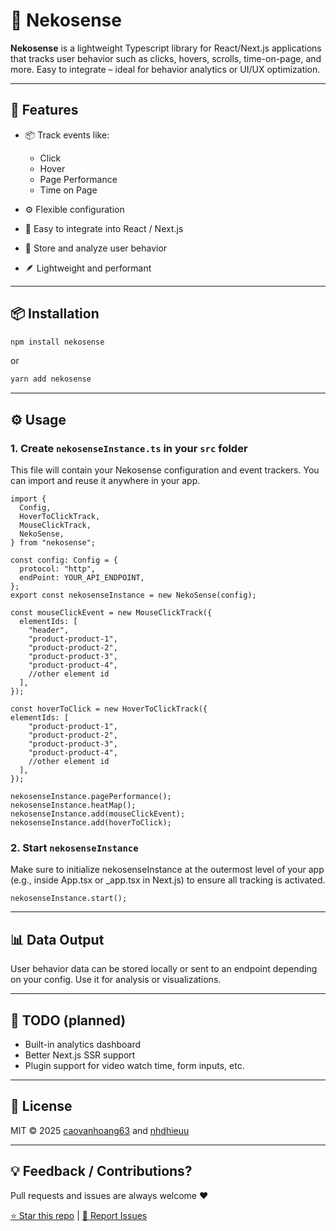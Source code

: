 # 🐾 Nekosense

**Nekosense** is a lightweight Typescript library for React/Next.js applications that tracks user behavior such as clicks, hovers, scrolls, time-on-page, and more. Easy to integrate – ideal for behavior analytics or UI/UX optimization.

---

## 🚀 Features

* 📦 Track events like:

  * Click
  * Hover
  * Page Performance
  * Time on Page
* ⚙️ Flexible configuration
* 🔌 Easy to integrate into React / Next.js
* 🧠 Store and analyze user behavior
* 🪶 Lightweight and performant

---

## 📦 Installation

```bash
npm install nekosense
```

or

```bash
yarn add nekosense
```

---

## ⚙️ Usage

### 1. Create **`nekosenseInstance.ts`** in your `src` folder
This file will contain your Nekosense configuration and event trackers. You can import and reuse it anywhere in your app.

```tsx
import {
  Config,
  HoverToClickTrack,
  MouseClickTrack,
  NekoSense,
} from "nekosense";

const config: Config = {
  protocol: "http",
  endPoint: YOUR_API_ENDPOINT, 
};
export const nekosenseInstance = new NekoSense(config);

const mouseClickEvent = new MouseClickTrack({
  elementIds: [
    "header",
    "product-product-1",
    "product-product-2",
    "product-product-3",
    "product-product-4",
    //other element id
  ],
});

const hoverToClick = new HoverToClickTrack({
elementIds: [
    "product-product-1",
    "product-product-2",
    "product-product-3",
    "product-product-4",
    //other element id
  ],
});

nekosenseInstance.pagePerformance();
nekosenseInstance.heatMap();
nekosenseInstance.add(mouseClickEvent);
nekosenseInstance.add(hoverToClick);

```

### 2. Start `nekosenseInstance`
Make sure to initialize nekosenseInstance at the outermost level of your app (e.g., inside App.tsx or _app.tsx in Next.js) to ensure all tracking is activated.

```tsx
nekosenseInstance.start();
```
---

## 📊 Data Output

User behavior data can be stored locally or sent to an endpoint depending on your config. Use it for analysis or visualizations.

---

## 🧪 TODO (planned)

* Built-in analytics dashboard
* Better Next.js SSR support
* Plugin support for video watch time, form inputs, etc.

---

## 📝 License

MIT © 2025 [caovanhoang63](https://github.com/caovanhoang63) and [nhdhieuu](https://github.com/nhdhieuu)

---

## 💡 Feedback / Contributions?

Pull requests and issues are always welcome ❤️

[⭐ Star this repo](https://github.com/caovanhoang63/nekosense) | [🐛 Report Issues](https://github.com/caovanhoang63/nekosense/issues) 
